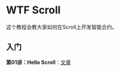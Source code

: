 # WTF Scroll

这个教程会教大家如何在Scroll上开发智能合约。

## 入门

**第01讲：Hello Scroll**：[文章](https://github.com/WTFAcademy/WTF-Scroll/blob/main/01_HelloScroll/readme.md)
